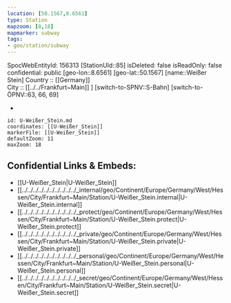 ```yaml
---
location: [50.1567,8.6561] 
type: Station 
mapzoom: [8,18] 
mapmarker: subway 
tags:
- geo/station/subway
---
```

SpocWebEntityId: 156313
[StationUId::85] 
isDeleted: false
isReadOnly: false
confidential: public
[geo-lon::8.6561] 
[geo-lat::50.1567] 
[name::Weißer Stein] 
Country :: [[Germany]]  
City :: [[../../Frankfurt~Main]] ] 
[switch-to-SPNV::S-Bahn] 
[switch-to-ÖPNV::63, 66, 69] 

-

```leaflet
id: U-Weißer_Stein.md
coordinates: [[U-Weißer_Stein]] 
markerFile: [[U-Weißer_Stein]] 
defaultZoom: 11 
maxZoom: 18
```


## Confidential Links & Embeds: 
- [[U-Weißer_Stein|U-Weißer_Stein]] 
- [[../../../../../../../../../../_internal/geo/Continent/Europe/Germany/West/Hessen/City/Frankfurt~Main/Station/U-Weißer_Stein.internal|U-Weißer_Stein.internal]] 
- [[../../../../../../../../../../_protect/geo/Continent/Europe/Germany/West/Hessen/City/Frankfurt~Main/Station/U-Weißer_Stein.protect|U-Weißer_Stein.protect]] 
- [[../../../../../../../../../../_private/geo/Continent/Europe/Germany/West/Hessen/City/Frankfurt~Main/Station/U-Weißer_Stein.private|U-Weißer_Stein.private]] 
- [[../../../../../../../../../../_personal/geo/Continent/Europe/Germany/West/Hessen/City/Frankfurt~Main/Station/U-Weißer_Stein.personal|U-Weißer_Stein.personal]] 
- [[../../../../../../../../../../_secret/geo/Continent/Europe/Germany/West/Hessen/City/Frankfurt~Main/Station/U-Weißer_Stein.secret|U-Weißer_Stein.secret]] 

